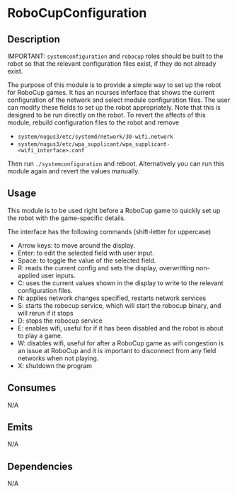# RoboCupConfiguration

## Description

IMPORTANT: `systemconfiguration` and `robocup` roles should be built to the robot so that the relevant configuration files exist, if they do not already exist.

The purpose of this module is to provide a simple way to set up the robot for RoboCup games. It has an ncurses inferface that shows the current configuration of the network and select module configuration files. The user can modify these fields to set up the robot appropriately. Note that this is designed to be run directly on the robot. To revert the affects of this module, rebuild configuration files to the robot and remove

- `system/nugus3/etc/systemd/network/30-wifi.network`
- `system/nugus3/etc/wpa_supplicant/wpa_supplicant-<wifi_interface>.conf`

Then run `./systemconfiguration` and reboot. Alternatively you can run this module again and revert the values manually.

## Usage

This module is to be used right before a RoboCup game to quickly set up the robot with the game-specific details.

The interface has the following commands (shift-letter for uppercase)

- Arrow keys: to move around the display.
- Enter: to edit the selected field with user input.
- Space: to toggle the value of the selected field.
- R: reads the current config and sets the display, overwritting non-applied user inputs.
- C: uses the current values shown in the display to write to the relevant configuration files.
- N: applies network changes specified, restarts network services
- S: starts the robocup service, which will start the robocup binary, and will rerun if it stops
- D: stops the robocup service
- E: enables wifi, useful for if it has been disabled and the robot is about to play a game.
- W: disables wifi, useful for after a RoboCup game as wifi congestion is an issue at RoboCup and it is important to disconnect from any field networks when not playing.
- X: shutdown the program

## Consumes

N/A

## Emits

N/A

## Dependencies

N/A
